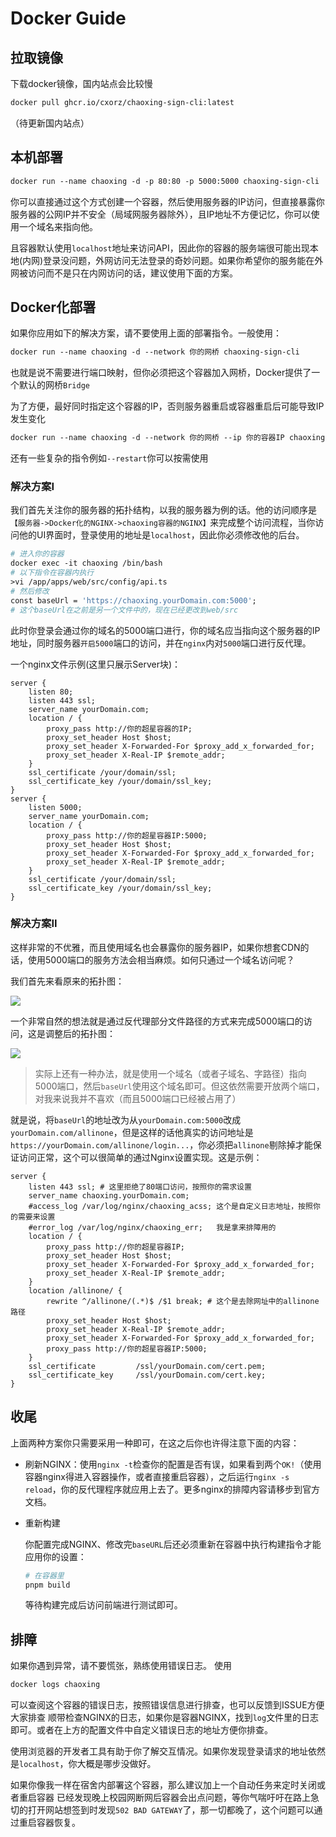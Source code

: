 # Docker Guide

## 拉取镜像

下载docker镜像，国内站点会比较慢

```dockerfile
docker pull ghcr.io/cxorz/chaoxing-sign-cli:latest
```

（待更新国内站点）

## 本机部署

```dockerfile
docker run --name chaoxing -d -p 80:80 -p 5000:5000 chaoxing-sign-cli
```

你可以直接通过这个方式创建一个容器，然后使用服务器的IP访问，但直接暴露你服务器的公网IP并不安全（局域网服务器除外），且IP地址不方便记忆，你可以使用一个域名来指向他。

且容器默认使用`localhost`地址来访问API，因此你的容器的服务端很可能出现本地(内网)登录没问题，外网访问无法登录的奇妙问题。如果你希望你的服务能在外网被访问而不是只在内网访问的话，建议使用下面的方案。

## Docker化部署

如果你应用如下的解决方案，请不要使用上面的部署指令。一般使用：

```dockerfile
docker run --name chaoxing -d --network 你的网桥 chaoxing-sign-cli
```

也就是说不需要进行端口映射，但你必须把这个容器加入网桥，Docker提供了一个默认的网桥`Bridge`

为了方便，最好同时指定这个容器的IP，否则服务器重启或容器重启后可能导致IP发生变化

```dockerfile
docker run --name chaoxing -d --network 你的网桥 --ip 你的容器IP chaoxing-sign-cli
```

还有一些复杂的指令例如`--restart`你可以按需使用

### 解决方案I

我们首先关注你的服务器的拓扑结构，以我的服务器为例的话。他的访问顺序是`【服务器->Docker化的NGINX->chaoxing容器的NGINX】`来完成整个访问流程，当你访问他的UI界面时，登录使用的地址是`localhost`，因此你必须修改他的后台。

```dockerfile
# 进入你的容器
docker exec -it chaoxing /bin/bash
# 以下指令在容器内执行
>vi /app/apps/web/src/config/api.ts
# 然后修改
const baseUrl = 'https://chaoxing.yourDomain.com:5000';
# 这个baseUrl在之前是另一个文件中的，现在已经更改到web/src
```

此时你登录会通过你的域名的5000端口进行，你的域名应当指向这个服务器的IP地址，同时服务器`开启5000`端口的访问，并在`nginx`内对`5000`端口进行反代理。

一个nginx文件示例(这里只展示Server块)：

```nginx
server {
	listen 80;
	listen 443 ssl;
	server_name yourDomain.com;
	location / {
		proxy_pass http://你的超星容器的IP;
		proxy_set_header Host $host;
        proxy_set_header X-Forwarded-For $proxy_add_x_forwarded_for;
        proxy_set_header X-Real-IP $remote_addr;
	}
	ssl_certificate	/your/domain/ssl;
	ssl_certificate_key	/your/domain/ssl_key;
}
server {
	listen 5000;
	server_name yourDomain.com;
	location / {
		proxy_pass http://你的超星容器IP:5000;
		proxy_set_header Host $host;
        proxy_set_header X-Forwarded-For $proxy_add_x_forwarded_for;
        proxy_set_header X-Real-IP $remote_addr;
	}
	ssl_certificate	/your/domain/ssl;
	ssl_certificate_key	/your/domain/ssl_key;
}
```

### 解决方案II

这样非常的不优雅，而且使用域名也会暴露你的服务器IP，如果你想套CDN的话，使用5000端口的服务方法会相当麻烦。如何只通过一个域名访问呢？

我们首先来看原来的拓扑图：

![](https://raw.githubusercontent.com/QLozin/Image/master/newimg/old.png)

一个非常自然的想法就是通过反代理部分文件路径的方式来完成5000端口的访问，这是调整后的拓扑图：

![](https://raw.githubusercontent.com/QLozin/Image/master/newimg/new.png)

> 实际上还有一种办法，就是使用一个域名（或者子域名、字路径）指向5000端口，然后`baseUrl`使用这个域名即可。但这依然需要开放两个端口，对我来说我并不喜欢（而且5000端口已经被占用了）

就是说，将`baseUrl`的地址改为从`yourDomain.com:5000`改成`yourDomain.com/allinone`，但是这样的话他真实的访问地址是`https://yourDomain.com/allinone/login...`，你必须把`allinone`剔除掉才能保证访问正常，这个可以很简单的通过Nginx设置实现。这是示例：

```nginx
server {
    listen 443 ssl; # 这里拒绝了80端口访问，按照你的需求设置
    server_name chaoxing.yourDomain.com;
    #access_log /var/log/nginx/chaoxing_acss; 这个是自定义日志地址，按照你的需要来设置
    #error_log /var/log/nginx/chaoxing_err;   我是拿来排障用的
    location / {
        proxy_pass http://你的超星容器IP;
        proxy_set_header Host $host;
        proxy_set_header X-Forwarded-For $proxy_add_x_forwarded_for;
        proxy_set_header X-Real-IP $remote_addr;
    }
    location /allinone/ {
        rewrite ^/allinone/(.*)$ /$1 break; # 这个是去除网址中的allinone路径
        proxy_set_header Host $host;
        proxy_set_header X-Real-IP $remote_addr;
        proxy_set_header X-Forwarded-For $proxy_add_x_forwarded_for;
        proxy_pass http://你的超星容器IP:5000;
    }
    ssl_certificate         /ssl/yourDomain.com/cert.pem;
    ssl_certificate_key     /ssl/yourDomain.com/cert.key;
}

```

## 收尾

上面两种方案你只需要采用一种即可，在这之后你也许得注意下面的内容：

- 刷新NGINX：使用`nginx -t`检查你的配置是否有误，如果看到两个`OK!`（使用容器nginx得进入容器操作，或者直接重启容器），之后运行`nginx -s reload`，你的反代理程序就应用上去了。更多nginx的排障内容请移步到官方文档。

- 重新构建

	你配置完成NGINX、修改完`baseURL`后还必须重新在容器中执行构建指令才能应用你的设置：

	```dockerfile
	# 在容器里
	pnpm build
	```

	等待构建完成后访问前端进行测试即可。

## 排障
如果你遇到异常，请不要慌张，熟练使用错误日志。
使用
```dockerfile
docker logs chaoxing
```
可以查阅这个容器的错误日志，按照错误信息进行排查，也可以反馈到ISSUE方便大家排查
顺带检查NGINX的日志，如果你是容器NGINX，找到`log`文件里的日志即可。或者在上方的配置文件中自定义错误日志的地址方便你排查。

使用浏览器的开发者工具有助于你了解交互情况。如果你发现登录请求的地址依然是`localhost`，你大概是哪步没做好。

如果你像我一样在宿舍内部署这个容器，那么建议加上一个自动任务来定时关闭或者重启容器
已经发现晚上校园网断网后容器会出点问题，等你气喘吁吁在路上急切的打开网站想签到时发现`502 BAD GATEWAY`了，那一切都晚了，这个问题可以通过重启容器恢复。
